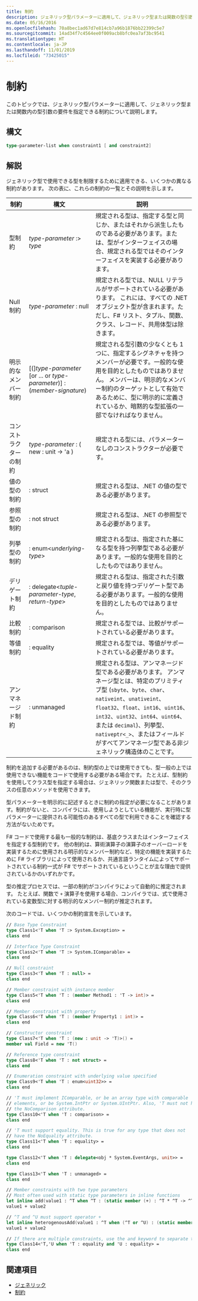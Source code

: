 ```yaml
---
title: 制約
description: ジェネリック型パラメーターに適用して、ジェネリック型または関数の型引数の要件を指定する F# の制約について説明します。
ms.date: 05/16/2016
ms.openlocfilehash: 70a8bec1ad67d7e814cb7a96b1876bb22399c5e7
ms.sourcegitcommit: 14ad34f7c4564ee0f009acb8bfc0ea7af3bc9541
ms.translationtype: HT
ms.contentlocale: ja-JP
ms.lasthandoff: 11/01/2019
ms.locfileid: "73425015"
---
```

# <a name="constraints"></a>制約

このトピックでは、ジェネリック型パラメーターに適用して、ジェネリック型または関数内の型引数の要件を指定できる制約について説明します。

## <a name="syntax"></a>構文

```fsharp
type-parameter-list when constraint1 [ and constraint2]
```

## <a name="remarks"></a>解説

ジェネリック型で使用できる型を制限するために適用できる、いくつかの異なる制約があります。 次の表に、これらの制約の一覧とその説明を示します。

|制約|構文|説明|
|----------|------|-----------|
|型制約|*type-parameter* :&gt; *type*|規定される型は、指定する型と同じか、またはそれから派生したものである必要があります。または、型がインターフェイスの場合、規定される型ではそのインターフェイスを実装する必要があります。|
|Null 制約|*type-parameter* : null|規定される型では、NULL リテラルがサポートされている必要があります。 これには、すべての .NET オブジェクト型が含まれます。ただし、F# リスト、タプル、関数、クラス、レコード、共用体型は除きます。|
|明示的なメンバー制約|[(]*type-parameter* [or ... or *type-parameter*)] : (*member-signature*)|規定される型引数の少なくとも 1 つに、指定するシグネチャを持つメンバーが必要です。一般的な使用を目的としたものではありません。 メンバーは、明示的なメンバー制約のターゲットとして有効であるために、型に明示的に定義されているか、暗黙的な型拡張の一部でなければなりません。|
|コンストラクターの制約|*type-parameter* : ( new : unit -&gt; 'a )|規定される型には、パラメーターなしのコンストラクターが必要です。|
|値の型の制約|: struct|規定される型は、.NET の値の型である必要があります。|
|参照型の制約|: not struct|規定される型は、.NET の参照型である必要があります。|
|列挙型の制約|: enum&lt;*underlying-type*&gt;|規定される型は、指定された基になる型を持つ列挙型である必要があります。一般的な使用を目的としたものではありません。|
|デリゲート制約|: delegate&lt;*tuple-parameter-type*, *return-type*&gt;|規定される型は、指定された引数と戻り値を持つデリゲート型である必要があります。一般的な使用を目的としたものではありません。|
|比較制約|: comparison|規定される型では、比較がサポートされている必要があります。|
|等値制約|: equality|規定される型では、等値がサポートされている必要があります。|
|アンマネージド制約|: unmanaged|規定される型は、アンマネージド型である必要があります。 アンマネージ型とは、特定のプリミティブ型 (`sbyte`、`byte`、`char`、`nativeint`、`unativeint`、`float32`、`float`、`int16`、`uint16`、`int32`、`uint32`、`int64`、`uint64`、または `decimal`)、列挙型、`nativeptr<_>`、またはフィールドがすべてアンマネージ型である非ジェネリック構造体のことです。|

制約を追加する必要があるのは、制約型の上では使用できても、型一般の上では使用できない機能をコードで使用する必要がある場合です。 たとえば、型制約を使用してクラス型を指定する場合は、ジェネリック関数または型で、そのクラスの任意のメソッドを使用できます。

型パラメーターを明示的に記述するときに制約の指定が必要になることがあります。制約がないと、コンパイラには、使用しようとしている機能が、実行時に型パラメーターに提供される可能性のあるすべての型で利用できることを確認する方法がないためです。

F# コードで使用する最も一般的な制約は、基底クラスまたはインターフェイスを指定する型制約です。 他の制約は、算術演算子の演算子のオーバーロードを実装するために使用される明示的なメンバー制約など、特定の機能を実装するために F# ライブラリによって使用されるか、共通言語ランタイムによってサポートされている制約一式が F# でサポートされているということが主な理由で提供されているかのいずれかです。

型の推定プロセスでは、一部の制約がコンパイラによって自動的に推定されます。 たとえば、関数で `+` 演算子を使用する場合、コンパイラでは、式で使用されている変数型に対する明示的なメンバー制約が推定されます。

次のコードでは、いくつかの制約宣言を示しています。

```fsharp
// Base Type Constraint
type Class1<'T when 'T :> System.Exception> =
class end

// Interface Type Constraint
type Class2<'T when 'T :> System.IComparable> =
class end

// Null constraint
type Class3<'T when 'T : null> =
class end

// Member constraint with instance member
type Class5<'T when 'T : (member Method1 : 'T -> int)> =
class end

// Member constraint with property
type Class6<'T when 'T : (member Property1 : int)> =
class end

// Constructor constraint
type Class7<'T when 'T : (new : unit -> 'T)>() =
member val Field = new 'T()

// Reference type constraint
type Class8<'T when 'T : not struct> =
class end

// Enumeration constraint with underlying value specified
type Class9<'T when 'T : enum<uint32>> =
class end

// 'T must implement IComparable, or be an array type with comparable
// elements, or be System.IntPtr or System.UIntPtr. Also, 'T must not have
// the NoComparison attribute.
type Class10<'T when 'T : comparison> =
class end

// 'T must support equality. This is true for any type that does not
// have the NoEquality attribute.
type Class11<'T when 'T : equality> =
class end

type Class12<'T when 'T : delegate<obj * System.EventArgs, unit>> =
class end

type Class13<'T when 'T : unmanaged> =
class end

// Member constraints with two type parameters
// Most often used with static type parameters in inline functions
let inline add(value1 : ^T when ^T : (static member (+) : ^T * ^T -> ^T), value2: ^T) =
value1 + value2

// ^T and ^U must support operator +
let inline heterogenousAdd(value1 : ^T when (^T or ^U) : (static member (+) : ^T * ^U -> ^T), value2 : ^U) =
value1 + value2

// If there are multiple constraints, use the and keyword to separate them.
type Class14<'T,'U when 'T : equality and 'U : equality> =
class end
```

## <a name="see-also"></a>関連項目

- [ジェネリック](index.md)
- [制約](constraints.md)
